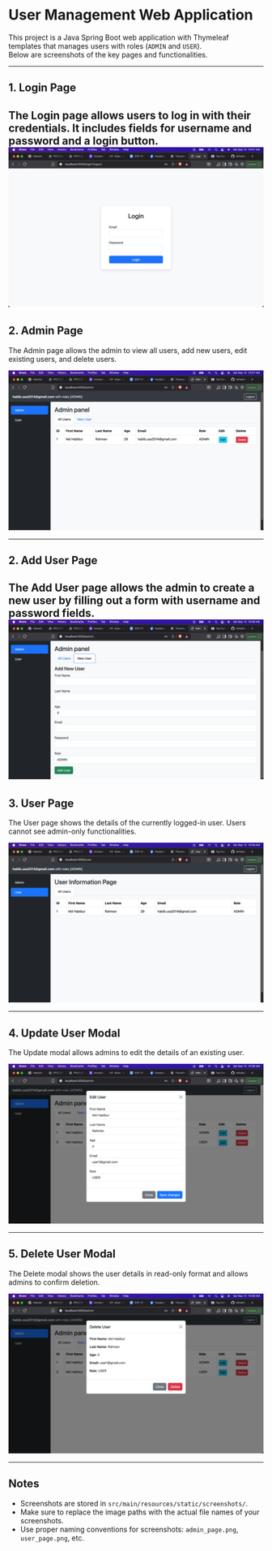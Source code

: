 # User Management Web Application

This project is a Java Spring Boot web application with Thymeleaf templates that manages users with roles (`ADMIN` and `USER`).  
Below are screenshots of the key pages and functionalities.

---
## 1. Login Page
The Login page allows users to log in with their credentials. It includes fields for username and password
and a login button.
![Login Page](src/main/resources/static/screenshots/login_page.png)
---

## 2. Admin Page
The Admin page allows the admin to view all users, add new users, edit existing users, and delete users.

![Admin Page](src/main/resources/static/screenshots/admin_page.png)

---

## 2. Add User Page
The Add User page allows the admin to create a new user by filling out a form with username
and password fields.
![Add User Page](src/main/resources/static/screenshots/add_user_page.png)
---

## 3. User Page
The User page shows the details of the currently logged-in user. Users cannot see admin-only functionalities.

![User Page](src/main/resources/static/screenshots/user_page.png)

---

## 4. Update User Modal
The Update modal allows admins to edit the details of an existing user.

![Update User Modal](src/main/resources/static/screenshots/update_user_modal.png)

---

## 5. Delete User Modal
The Delete modal shows the user details in read-only format and allows admins to confirm deletion.

![Delete User Modal](src/main/resources/static/screenshots/delete_user_modal.png)

---

## Notes
- Screenshots are stored in `src/main/resources/static/screenshots/`.
- Make sure to replace the image paths with the actual file names of your screenshots.
- Use proper naming conventions for screenshots: `admin_page.png`, `user_page.png`, etc.
